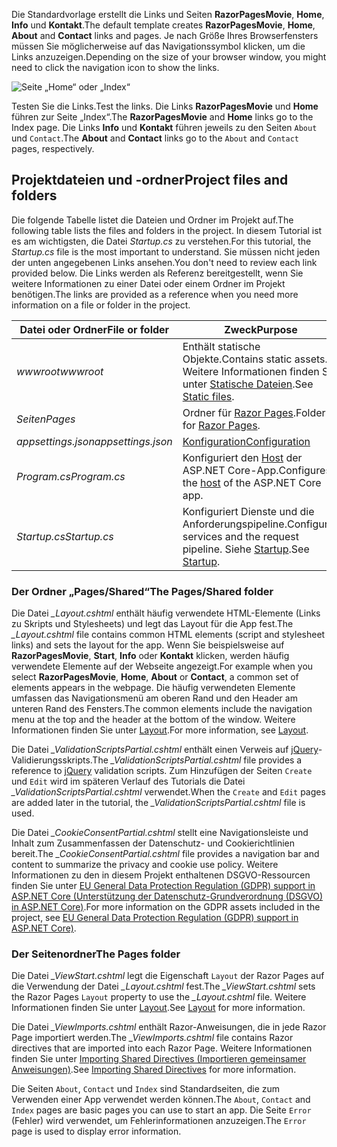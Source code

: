 <span data-ttu-id="0e753-101">Die Standardvorlage erstellt die Links und Seiten **RazorPagesMovie**, **Home**, **Info** und **Kontakt**.</span><span class="sxs-lookup"><span data-stu-id="0e753-101">The default template creates **RazorPagesMovie**, **Home**, **About** and **Contact** links and pages.</span></span> <span data-ttu-id="0e753-102">Je nach Größe Ihres Browserfensters müssen Sie möglicherweise auf das Navigationssymbol klicken, um die Links anzuzeigen.</span><span class="sxs-lookup"><span data-stu-id="0e753-102">Depending on the size of your browser window, you might need to click the navigation icon to show the links.</span></span>

![Seite „Home“ oder „Index“](~/tutorials/razor-pages/razor-pages-start/_static/home2.png)

<span data-ttu-id="0e753-104">Testen Sie die Links.</span><span class="sxs-lookup"><span data-stu-id="0e753-104">Test the links.</span></span> <span data-ttu-id="0e753-105">Die Links **RazorPagesMovie** und **Home** führen zur Seite „Index“.</span><span class="sxs-lookup"><span data-stu-id="0e753-105">The **RazorPagesMovie** and **Home** links go to the Index page.</span></span> <span data-ttu-id="0e753-106">Die Links **Info** und **Kontakt** führen jeweils zu den Seiten `About` und `Contact`.</span><span class="sxs-lookup"><span data-stu-id="0e753-106">The **About** and **Contact** links go to the `About` and `Contact` pages, respectively.</span></span>

## <a name="project-files-and-folders"></a><span data-ttu-id="0e753-107">Projektdateien und -ordner</span><span class="sxs-lookup"><span data-stu-id="0e753-107">Project files and folders</span></span>

<span data-ttu-id="0e753-108">Die folgende Tabelle listet die Dateien und Ordner im Projekt auf.</span><span class="sxs-lookup"><span data-stu-id="0e753-108">The following table lists the files and folders in the project.</span></span> <span data-ttu-id="0e753-109">In diesem Tutorial ist es am wichtigsten, die Datei *Startup.cs* zu verstehen.</span><span class="sxs-lookup"><span data-stu-id="0e753-109">For this tutorial, the *Startup.cs* file is the most important to understand.</span></span> <span data-ttu-id="0e753-110">Sie müssen nicht jeden der unten angegebenen Links ansehen.</span><span class="sxs-lookup"><span data-stu-id="0e753-110">You don't need to review each link provided below.</span></span> <span data-ttu-id="0e753-111">Die Links werden als Referenz bereitgestellt, wenn Sie weitere Informationen zu einer Datei oder einem Ordner im Projekt benötigen.</span><span class="sxs-lookup"><span data-stu-id="0e753-111">The links are provided as a reference when you need more information on a file or folder in the project.</span></span>

| <span data-ttu-id="0e753-112">Datei oder Ordner</span><span class="sxs-lookup"><span data-stu-id="0e753-112">File or folder</span></span> | <span data-ttu-id="0e753-113">Zweck</span><span class="sxs-lookup"><span data-stu-id="0e753-113">Purpose</span></span> |
| -------------- | ------- |
| <span data-ttu-id="0e753-114">*wwwroot*</span><span class="sxs-lookup"><span data-stu-id="0e753-114">*wwwroot*</span></span> | <span data-ttu-id="0e753-115">Enthält statische Objekte.</span><span class="sxs-lookup"><span data-stu-id="0e753-115">Contains static assets.</span></span> <span data-ttu-id="0e753-116">Weitere Informationen finden Sie unter [Statische Dateien](xref:fundamentals/static-files).</span><span class="sxs-lookup"><span data-stu-id="0e753-116">See [Static files](xref:fundamentals/static-files).</span></span> |
| <span data-ttu-id="0e753-117">*Seiten*</span><span class="sxs-lookup"><span data-stu-id="0e753-117">*Pages*</span></span> | <span data-ttu-id="0e753-118">Ordner für [Razor Pages](xref:razor-pages/index).</span><span class="sxs-lookup"><span data-stu-id="0e753-118">Folder for [Razor Pages](xref:razor-pages/index).</span></span> |
| <span data-ttu-id="0e753-119">*appsettings.json*</span><span class="sxs-lookup"><span data-stu-id="0e753-119">*appsettings.json*</span></span> | [<span data-ttu-id="0e753-120">Konfiguration</span><span class="sxs-lookup"><span data-stu-id="0e753-120">Configuration</span></span>](xref:fundamentals/configuration/index) |
| <span data-ttu-id="0e753-121">*Program.cs*</span><span class="sxs-lookup"><span data-stu-id="0e753-121">*Program.cs*</span></span> | <span data-ttu-id="0e753-122">Konfiguriert den [Host](xref:fundamentals/host/index) der ASP.NET Core-App.</span><span class="sxs-lookup"><span data-stu-id="0e753-122">Configures the [host](xref:fundamentals/host/index) of the ASP.NET Core app.</span></span> |
| <span data-ttu-id="0e753-123">*Startup.cs*</span><span class="sxs-lookup"><span data-stu-id="0e753-123">*Startup.cs*</span></span> | <span data-ttu-id="0e753-124">Konfiguriert Dienste und die Anforderungspipeline.</span><span class="sxs-lookup"><span data-stu-id="0e753-124">Configures services and the request pipeline.</span></span> <span data-ttu-id="0e753-125">Siehe [Startup](xref:fundamentals/startup).</span><span class="sxs-lookup"><span data-stu-id="0e753-125">See [Startup](xref:fundamentals/startup).</span></span> |

### <a name="the-pagesshared-folder"></a><span data-ttu-id="0e753-126">Der Ordner „Pages/Shared“</span><span class="sxs-lookup"><span data-stu-id="0e753-126">The Pages/Shared folder</span></span>

<span data-ttu-id="0e753-127">Die Datei *_Layout.cshtml* enthält häufig verwendete HTML-Elemente (Links zu Skripts und Stylesheets) und legt das Layout für die App fest.</span><span class="sxs-lookup"><span data-stu-id="0e753-127">The *_Layout.cshtml* file contains common HTML elements (script and stylesheet links) and sets the layout for the app.</span></span> <span data-ttu-id="0e753-128">Wenn Sie beispielsweise auf **RazorPagesMovie**, **Start**, **Info** oder **Kontakt** klicken, werden häufig verwendete Elemente auf der Webseite angezeigt.</span><span class="sxs-lookup"><span data-stu-id="0e753-128">For example when you select **RazorPagesMovie**, **Home**, **About** or **Contact**, a common set of elements appears in the webpage.</span></span> <span data-ttu-id="0e753-129">Die häufig verwendeten Elemente umfassen das Navigationsmenü am oberen Rand und den Header am unteren Rand des Fensters.</span><span class="sxs-lookup"><span data-stu-id="0e753-129">The common elements include the navigation menu at the top and the header at the bottom of the window.</span></span> <span data-ttu-id="0e753-130">Weitere Informationen finden Sie unter [Layout](xref:mvc/views/layout).</span><span class="sxs-lookup"><span data-stu-id="0e753-130">For more information, see [Layout](xref:mvc/views/layout).</span></span>

<span data-ttu-id="0e753-131">Die Datei *_ValidationScriptsPartial.cshtml* enthält einen Verweis auf [jQuery](https://jquery.com/)-Validierungsskripts.</span><span class="sxs-lookup"><span data-stu-id="0e753-131">The *_ValidationScriptsPartial.cshtml* file provides a reference to [jQuery](https://jquery.com/) validation scripts.</span></span> <span data-ttu-id="0e753-132">Zum Hinzufügen der Seiten `Create` und `Edit` wird im späteren Verlauf des Tutorials die Datei *_ValidationScriptsPartial.cshtml* verwendet.</span><span class="sxs-lookup"><span data-stu-id="0e753-132">When the `Create` and `Edit` pages are added later in the tutorial, the *_ValidationScriptsPartial.cshtml* file is used.</span></span>

<span data-ttu-id="0e753-133">Die Datei *_CookieConsentPartial.cshtml* stellt eine Navigationsleiste und Inhalt zum Zusammenfassen der Datenschutz- und Cookierichtlinien bereit.</span><span class="sxs-lookup"><span data-stu-id="0e753-133">The *_CookieConsentPartial.cshtml* file provides a navigation bar and content to summarize the privacy and cookie use policy.</span></span> <span data-ttu-id="0e753-134">Weitere Informationen zu den in diesem Projekt enthaltenen DSGVO-Ressourcen finden Sie unter [EU General Data Protection Regulation (GDPR) support in ASP.NET Core (Unterstützung der Datenschutz-Grundverordnung (DSGVO) in ASP.NET Core)](xref:security/gdpr).</span><span class="sxs-lookup"><span data-stu-id="0e753-134">For more information on the GDPR assets included in the project, see [EU General Data Protection Regulation (GDPR) support in ASP.NET Core)](xref:security/gdpr).</span></span>

### <a name="the-pages-folder"></a><span data-ttu-id="0e753-135">Der Seitenordner</span><span class="sxs-lookup"><span data-stu-id="0e753-135">The Pages folder</span></span>

<span data-ttu-id="0e753-136">Die Datei *_ViewStart.cshtml* legt die Eigenschaft `Layout` der Razor Pages auf die Verwendung der Datei *_Layout.cshtml* fest.</span><span class="sxs-lookup"><span data-stu-id="0e753-136">The *_ViewStart.cshtml* sets the Razor Pages `Layout` property to use the *_Layout.cshtml* file.</span></span> <span data-ttu-id="0e753-137">Weitere Informationen finden Sie unter [Layout](xref:mvc/views/layout).</span><span class="sxs-lookup"><span data-stu-id="0e753-137">See [Layout](xref:mvc/views/layout) for more information.</span></span>

<span data-ttu-id="0e753-138">Die Datei *_ViewImports.cshtml* enthält Razor-Anweisungen, die in jede Razor Page importiert werden.</span><span class="sxs-lookup"><span data-stu-id="0e753-138">The *_ViewImports.cshtml* file contains Razor directives that are imported into each Razor Page.</span></span> <span data-ttu-id="0e753-139">Weitere Informationen finden Sie unter [Importing Shared Directives (Importieren gemeinsamer Anweisungen)](xref:mvc/views/layout#importing-shared-directives).</span><span class="sxs-lookup"><span data-stu-id="0e753-139">See [Importing Shared Directives](xref:mvc/views/layout#importing-shared-directives) for more information.</span></span>

<span data-ttu-id="0e753-140">Die Seiten `About`, `Contact` und `Index` sind Standardseiten, die zum Verwenden einer App verwendet werden können.</span><span class="sxs-lookup"><span data-stu-id="0e753-140">The `About`, `Contact` and `Index` pages are basic pages you can use to start an app.</span></span> <span data-ttu-id="0e753-141">Die Seite `Error` (Fehler) wird verwendet, um Fehlerinformationen anzuzeigen.</span><span class="sxs-lookup"><span data-stu-id="0e753-141">The `Error` page is used to display error information.</span></span>
